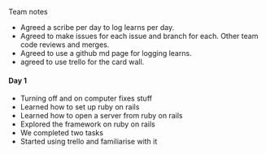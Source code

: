 Team notes

- Agreed a scribe per day to log learns per day.
- Agreed to make issues for each issue and branch for each. Other team code reviews and merges.
- Agreed to use a github md page for logging learns.
- agreed to use trello for the card wall.

#### Day 1
* Turning off and on computer fixes stuff
* Learned how to set up ruby on rails
* Learned how to open a server from ruby on rails
* Explored the framework on ruby on rails
* We completed two tasks
* Started using trello and familiarise with it
